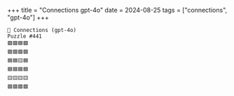 +++
title = "Connections gpt-4o"
date = 2024-08-25
tags = ["connections", "gpt-4o"]
+++

```text
🤖 Connections (gpt-4o) 
Puzzle #441
🟪🟩🟦🟩
🟩🟩🟩🟩
🟦🟦🟨🟦
🟦🟦🟦🟦
🟨🟨🟨🟨
🟪🟪🟪🟪
```
